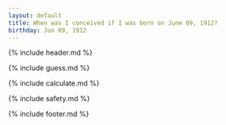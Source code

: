 ```yaml
---
layout: default
title: When was I conceived if I was born on June 09, 1912?
birthday: Jun 09, 1912
---
```


{% include header.md %}

{% include guess.md %}

{% include calculate.md %}

{% include safety.md %}

{% include footer.md %}



